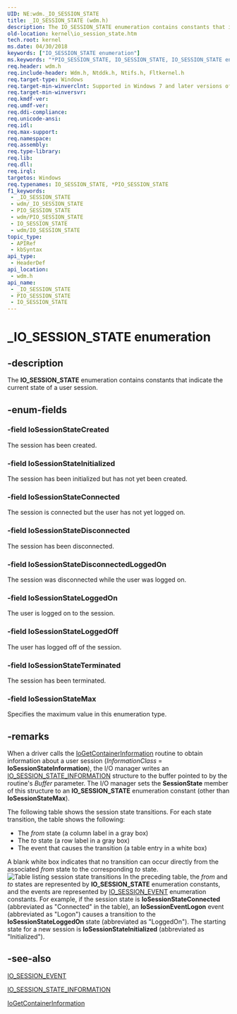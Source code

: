 ```yaml
---
UID: NE:wdm._IO_SESSION_STATE
title: _IO_SESSION_STATE (wdm.h)
description: The IO_SESSION_STATE enumeration contains constants that indicate the current state of a user session.
old-location: kernel\io_session_state.htm
tech.root: kernel
ms.date: 04/30/2018
keywords: ["IO_SESSION_STATE enumeration"]
ms.keywords: "*PIO_SESSION_STATE, IO_SESSION_STATE, IO_SESSION_STATE enumeration [Kernel-Mode Driver Architecture], IoSessionStateConnected, IoSessionStateCreated, IoSessionStateDisconnected, IoSessionStateDisconnectedLoggedOn, IoSessionStateInitialized, IoSessionStateLoggedOff, IoSessionStateLoggedOn, IoSessionStateMax, IoSessionStateTerminated, PIO_SESSION_STATE, PIO_SESSION_STATE enumeration pointer [Kernel-Mode Driver Architecture], _IO_SESSION_STATE, kernel.io_session_state, sysenum_1a899498-22e4-4567-a88e-0773b3590b95.xml, wdm/IO_SESSION_STATE, wdm/IoSessionStateConnected, wdm/IoSessionStateCreated, wdm/IoSessionStateDisconnected, wdm/IoSessionStateDisconnectedLoggedOn, wdm/IoSessionStateInitialized, wdm/IoSessionStateLoggedOff, wdm/IoSessionStateLoggedOn, wdm/IoSessionStateMax, wdm/IoSessionStateTerminated, wdm/PIO_SESSION_STATE"
req.header: wdm.h
req.include-header: Wdm.h, Ntddk.h, Ntifs.h, Fltkernel.h
req.target-type: Windows
req.target-min-winverclnt: Supported in Windows 7 and later versions of the Windows operating system.
req.target-min-winversvr: 
req.kmdf-ver: 
req.umdf-ver: 
req.ddi-compliance: 
req.unicode-ansi: 
req.idl: 
req.max-support: 
req.namespace: 
req.assembly: 
req.type-library: 
req.lib: 
req.dll: 
req.irql: 
targetos: Windows
req.typenames: IO_SESSION_STATE, *PIO_SESSION_STATE
f1_keywords:
 - _IO_SESSION_STATE
 - wdm/_IO_SESSION_STATE
 - PIO_SESSION_STATE
 - wdm/PIO_SESSION_STATE
 - IO_SESSION_STATE
 - wdm/IO_SESSION_STATE
topic_type:
 - APIRef
 - kbSyntax
api_type:
 - HeaderDef
api_location:
 - wdm.h
api_name:
 - _IO_SESSION_STATE
 - PIO_SESSION_STATE
 - IO_SESSION_STATE
---
```


# _IO_SESSION_STATE enumeration


## -description

The <b>IO_SESSION_STATE</b> enumeration contains constants that indicate the current state of a user session.

## -enum-fields

### -field IoSessionStateCreated

The session has been created.

### -field IoSessionStateInitialized

The session has been initialized but has not yet been created.

### -field IoSessionStateConnected

The session is connected but the user has not yet logged on.

### -field IoSessionStateDisconnected

The session has been disconnected.

### -field IoSessionStateDisconnectedLoggedOn

The session was disconnected while the user was logged on.

### -field IoSessionStateLoggedOn

The user is logged on to the session.

### -field IoSessionStateLoggedOff

The user has logged off of the session.

### -field IoSessionStateTerminated

The session has been terminated.

### -field IoSessionStateMax

Specifies the maximum value in this enumeration type.

## -remarks

When a driver calls the <a href="/windows-hardware/drivers/ddi/wdm/nf-wdm-iogetcontainerinformation">IoGetContainerInformation</a> routine to obtain information about a user session (<i>InformationClass</i> = <b>IoSessionStateInformation</b>), the I/O manager writes an <a href="/windows-hardware/drivers/ddi/wdm/ns-wdm-_io_session_state_information">IO_SESSION_STATE_INFORMATION</a> structure to the buffer pointed to by the routine's <i>Buffer</i> parameter. The I/O manager sets the <b>SessionState</b> member of this structure to an <b>IO_SESSION_STATE</b> enumeration constant (other than <b>IoSessionStateMax</b>).

The following table shows the session state transitions. For each state transition, the table shows the following:

<ul>
<li>
The <i>from</i> state (a column label in a gray box)

</li>
<li>
The <i>to</i> state (a row label in a gray box)

</li>
<li>
The event that causes the transition (a table entry in a white box)

</li>
</ul>
A blank white box indicates that no transition can occur directly from the associated <i>from</i> state to the corresponding <i>to</i> state.

<img alt="Table listing session state transitions " src="images/sessionstate.png"/>
In the preceding table, the <i>from</i> and <i>to</i> states are represented by <b>IO_SESSION_STATE</b> enumeration constants, and the events are represented by <a href="/windows-hardware/drivers/ddi/wdm/ne-wdm-_io_session_event">IO_SESSION_EVENT</a> enumeration constants. For example, if the session state is <b>IoSessionStateConnected</b> (abbreviated as "Connected" in the table), an <b>IoSessionEventLogon</b> event (abbreviated as "Logon") causes a transition to the <b>IoSessionStateLoggedOn</b> state (abbreviated as "LoggedOn"). The starting state for a new session is <b>IoSessionStateInitialized</b> (abbreviated as "Initialized").

## -see-also

<a href="/windows-hardware/drivers/ddi/wdm/ne-wdm-_io_session_event">IO_SESSION_EVENT</a>



<a href="/windows-hardware/drivers/ddi/wdm/ns-wdm-_io_session_state_information">IO_SESSION_STATE_INFORMATION</a>



<a href="/windows-hardware/drivers/ddi/wdm/nf-wdm-iogetcontainerinformation">IoGetContainerInformation</a>

